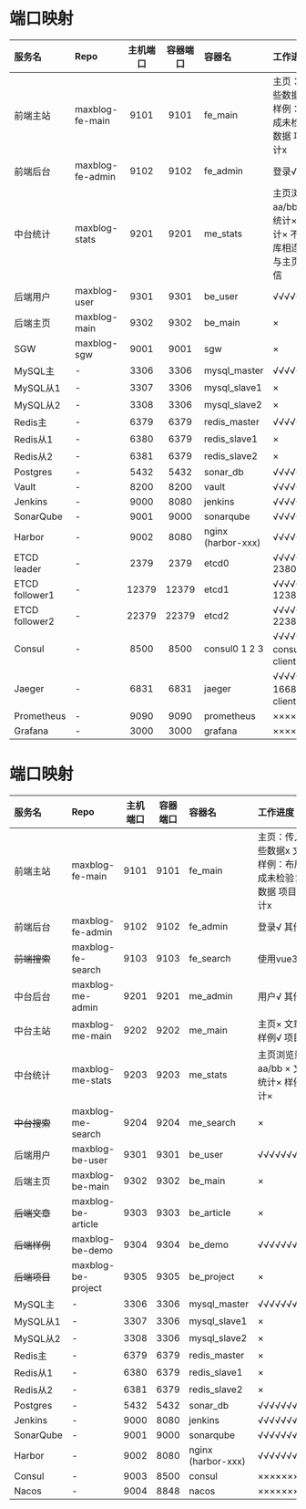 # 端口映射

| 服务名            | Repo             | 主机端口  | 容器端口  | 容器名                | 工作进度                                        |
|:---------------|:-----------------|:-----:|:-----:|:-------------------|:--------------------------------------------|
| 前端主站           | maxblog-fe-main  | 9101  | 9101  | fe_main            | 主页：传入哪些数据x 文章× 样例：布局完成未检验复杂数据 项目× 统计x       |
| 前端后台           | maxblog-fe-admin | 9102  | 9102  | fe_admin           | 登录√ 其他x                                     |
| 中台统计           | maxblog-stats    | 9201  | 9201  | me_stats           | 主页浏览量aa/bb ×  文章统计× 样例统计× 不与数据库相连，直接与主页后端通信 |
| 后端用户           | maxblog-user     | 9301  | 9301  | be_user            | √√√√√√√√√                                   |
| 后端主页           | maxblog-main     | 9302  | 9302  | be_main            | ×                                           |
| SGW            | maxblog-sgw      | 9001  | 9001  | sgw                | ×                                           |
| MySQL主         | -                | 3306  | 3306  | mysql_master       | √√√√√√√√√√                                  |
| MySQL从1        | -                | 3307  | 3306  | mysql_slave1       | ×                                           |
| MySQL从2        | -                | 3308  | 3306  | mysql_slave2       | ×                                           |
| Redis主         | -                | 6379  | 6379  | redis_master       | √√√√√√√√√√                                  |
| Redis从1        | -                | 6380  | 6379  | redis_slave1       | ×                                           |
| Redis从2        | -                | 6381  | 6379  | redis_slave2       | ×                                           |
| Postgres       | -                | 5432  | 5432  | sonar_db           | √√√√√√√√√√                                  |
| Vault          | -                | 8200  | 8200  | vault              | √√√√√√√√√√                                  |
| Jenkins        | -                | 9000  | 8080  | jenkins            | √√√√√√√√√√                                  |
| SonarQube      | -                | 9001  | 9000  | sonarqube          | √√√√√√√√√√                                  |
| Harbor         | -                | 9002  | 8080  | nginx (harbor-xxx) | √√√√√√√√√√                                  |
| ETCD leader    | -                | 2379  | 2379  | etcd0              | √√√√√√√√√√  2380                            |
| ETCD follower1 | -                | 12379 | 12379 | etcd1              | √√√√√√√√√√  12380                           |
| ETCD follower2 | -                | 22379 | 22379 | etcd2              | √√√√√√√√√√  22380                           |
| Consul         | -                | 8500  | 8500  | consul0 1 2 3      | √√√√√√√√√√  consul3是client                  |
| Jaeger         | -                | 6831  | 6831  | jaeger             | √√√√√√√√√√  16686是client                    |
| Prometheus     | -                | 9090  | 9090  | prometheus         | ××××××××××                                  |
| Grafana        | -                | 3000  | 3000  | grafana            | ××××××××××                                  |


# 端口映射

| 服务名       | Repo               | 主机端口 | 容器端口 | 容器名                | 工作进度                                  |
|:----------|:-------------------|:----:|:----:|:-------------------|:--------------------------------------|
| 前端主站      | maxblog-fe-main    | 9101 | 9101 | fe_main            | 主页：传入哪些数据x 文章× 样例：布局完成未检验复杂数据 项目× 统计x |
| 前端后台      | maxblog-fe-admin   | 9102 | 9102 | fe_admin           | 登录√ 其他x                               |
| ~~前端搜索~~  | maxblog-fe-search  | 9103 | 9103 | fe_search          | 使用vue3 ×                              |
| 中台后台      | maxblog-me-admin   | 9201 | 9201 | me_admin           | 用户√ 其他×                               |
| 中台主站      | maxblog-me-main    | 9202 | 9202 | me_main            | 主页× 文章× 样例√ 项目×                       |
| 中台统计      | maxblog-me-stats   | 9203 | 9203 | me_stats           | 主页浏览量aa/bb ×  文章统计× 样例统计×             |
| ~~中台搜索~~  | maxblog-me-search  | 9204 | 9204 | me_search          | ×                                     |
| 后端用户      | maxblog-be-user    | 9301 | 9301 | be_user            | √√√√√√√√√                             |
| 后端主页      | maxblog-be-main    | 9302 | 9302 | be_main            | ×                                     |
| ~~后端文章~~  | maxblog-be-article | 9303 | 9303 | be_article         | ×                                     |
| ~~后端样例~~  | maxblog-be-demo    | 9304 | 9304 | be_demo            | √√√√√√√√√                             |
| ~~后端项目~~  | maxblog-be-project | 9305 | 9305 | be_project         | ×                                     |
| MySQL主    | -                  | 3306 | 3306 | mysql_master       | √√√√√√√√√√                            |
| MySQL从1   | -                  | 3307 | 3306 | mysql_slave1       | ×                                     |
| MySQL从2   | -                  | 3308 | 3306 | mysql_slave2       | ×                                     |
| Redis主    | -                  | 6379 | 6379 | redis_master       | ×                                     |
| Redis从1   | -                  | 6380 | 6379 | redis_slave1       | ×                                     |
| Redis从2   | -                  | 6381 | 6379 | redis_slave2       | ×                                     |
| Postgres  | -                  | 5432 | 5432 | sonar_db           | √√√√√√√√√√                            |
| Jenkins   | -                  | 9000 | 8080 | jenkins            | √√√√√√√√√√                            |
| SonarQube | -                  | 9001 | 9000 | sonarqube          | √√√√√√√√√√                            |
| Harbor    | -                  | 9002 | 8080 | nginx (harbor-xxx) | √√√√√√√√√√                            |
| Consul    | -                  | 9003 | 8500 | consul             | ××××××××××                            |
| Nacos     | -                  | 9004 | 8848 | nacos              | ××××××××××                            |
